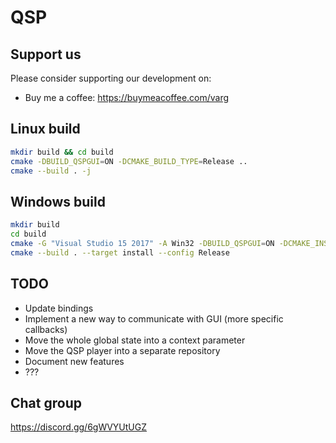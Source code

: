 # QSP

## Support us

Please consider supporting our development on:
* Buy me a coffee: https://buymeacoffee.com/varg

## Linux build

```bash
mkdir build && cd build
cmake -DBUILD_QSPGUI=ON -DCMAKE_BUILD_TYPE=Release ..
cmake --build . -j
```

## Windows build

```bash
mkdir build
cd build
cmake -G "Visual Studio 15 2017" -A Win32 -DBUILD_QSPGUI=ON -DCMAKE_INSTALL_PREFIX=out ..
cmake --build . --target install --config Release
```

## TODO

* Update bindings
* Implement a new way to communicate with GUI (more specific callbacks)
* Move the whole global state into a context parameter
* Move the QSP player into a separate repository
* Document new features
* ???

## Chat group

https://discord.gg/6gWVYUtUGZ
